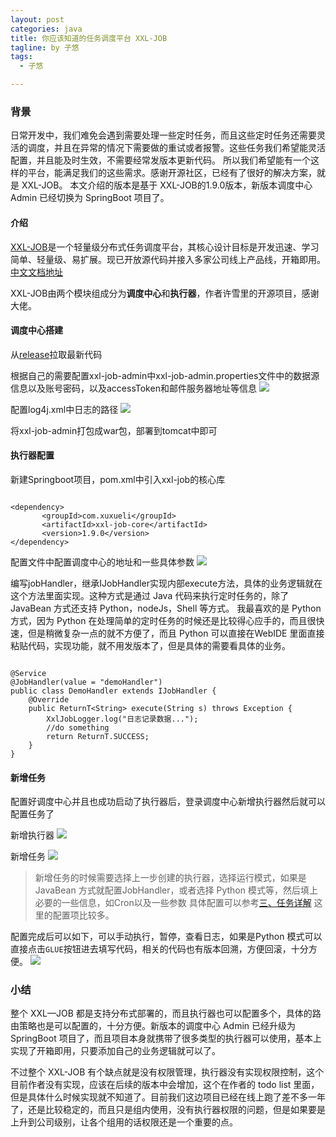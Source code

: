 ```yaml
---
layout: post
categories: java
title: 你应该知道的任务调度平台 XXL-JOB
tagline: by 子悠
tags: 
  - 子悠

---
```


### 背景
日常开发中，我们难免会遇到需要处理一些定时任务，而且这些定时任务还需要灵活的调度，并且在异常的情况下需要做的重试或者报警。这些任务我们希望能灵活配置，并且能及时生效，不需要经常发版本更新代码。
所以我们希望能有一个这样的平台，能满足我们的这些需求。感谢开源社区，已经有了很好的解决方案，就是 XXL-JOB。
本文介绍的版本是基于 XXL-JOB的1.9.0版本，新版本调度中心 Admin 已经切换为 SpringBoot 项目了。
 
 <!--more-->
 
#### 介绍
[XXL-JOB](https://github.com/xuxueli/xxl-job)是一个轻量级分布式任务调度平台，其核心设计目标是开发迅速、学习简单、轻量级、易扩展。现已开放源代码并接入多家公司线上产品线，开箱即用。
[中文文档地址](http://www.xuxueli.com/xxl-job/#/)

XXL-JOB由两个模块组成分为**调度中心**和**执行器**，作者许雪里的开源项目，感谢大佬。

#### 调度中心搭建
从[release](https://github.com/xuxueli/xxl-job/releases)拉取最新代码

根据自己的需要配置xxl-job-admin中xxl-job-admin.properties文件中的数据源信息以及账号密码，以及accessToken和邮件服务器地址等信息
![](http://www.justdojava.com/assets/images/2019/java/image_ziyou/xxl-job1.png)

配置log4j.xml中日志的路径
![](http://www.justdojava.com/assets/images/2019/java/image_ziyou/xxl-job2.png)

将xxl-job-admin打包成war包，部署到tomcat中即可

#### 执行器配置
新建Springboot项目，pom.xml中引入xxl-job的核心库

```

<dependency>
       <groupId>com.xuxueli</groupId> 
       <artifactId>xxl-job-core</artifactId>
       <version>1.9.0</version>
</dependency>

```

配置文件中配置调度中心的地址和一些具体参数
![](http://www.justdojava.com/assets/images/2019/java/image_ziyou/xxl-job3.png)

编写jobHandler，继承IJobHandler实现内部execute方法，具体的业务逻辑就在这个方法里面实现。这种方式是通过 Java 代码来执行定时任务的，除了 JavaBean 方式还支持 Python，nodeJs，Shell 等方式。
我最喜欢的是 Python 方式，因为 Python 在处理简单的定时任务的时候还是比较得心应手的，而且很快速，但是稍微复杂一点的就不方便了，而且 Python 可以直接在WebIDE 里面直接粘贴代码，实现功能，就不用发版本了，但是具体的需要看具体的业务。

```

@Service
@JobHandler(value = "demoHandler")
public class DemoHandler extends IJobHandler {
    @Override
    public ReturnT<String> execute(String s) throws Exception {
        XxlJobLogger.log("日志记录数据...");
        //do something
        return ReturnT.SUCCESS;
    }
}

```

#### 新增任务
配置好调度中心并且也成功启动了执行器后，登录调度中心新增执行器然后就可以配置任务了

新增执行器
![](http://www.justdojava.com/assets/images/2019/java/image_ziyou/xxl-job4.png)

新增任务
![](http://www.justdojava.com/assets/images/2019/java/image_ziyou/xxl-job5.png)
> 新增任务的时候需要选择上一步创建的执行器，选择运行模式，如果是 JavaBean 方式就配置JobHandler，或者选择 Python 模式等，然后填上必要的一些信息，如Cron以及一些参数
> 具体配置可以参考[三、任务详解](http://www.xuxueli.com/xxl-job/#/?id=%E4%B8%89%E3%80%81%E4%BB%BB%E5%8A%A1%E8%AF%A6%E8%A7%A3)
这里的配置项比较多。

配置完成后可以如下，可以手动执行，暂停，查看日志，如果是Python 模式可以直接点击`GLUE`按钮进去填写代码，相关的代码也有版本回溯，方便回滚，十分方便。
![](http://www.justdojava.com/assets/images/2019/java/image_ziyou/xxl-job6.png)


### 小结
整个 XXL—JOB 都是支持分布式部署的，而且执行器也可以配置多个，具体的路由策略也是可以配置的，十分方便。新版本的调度中心 Admin 已经升级为 SpringBoot 项目了，而且项目本身就携带了很多类型的执行器可以使用，基本上实现了开箱即用，只要添加自己的业务逻辑就可以了。

不过整个 XXL-JOB 有个缺点就是没有权限管理，执行器没有实现权限控制，这个目前作者没有实现，应该在后续的版本中会增加，这个在作者的 todo list 里面，但是具体什么时候实现就不知道了。目前我们这边项目已经在线上跑了差不多一年了，还是比较稳定的，而且只是组内使用，没有执行器权限的问题，但是如果要是上升到公司级别，让各个组用的话权限还是一个重要的点。
